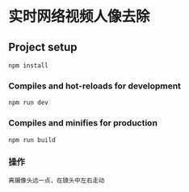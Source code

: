 # 实时网络视频人像去除



## Project setup
```
npm install
```

### Compiles and hot-reloads for development
```
npm run dev
```

### Compiles and minifies for production
```
npm run build
```

### 操作
```
离摄像头远一点，在镜头中左右走动
```


